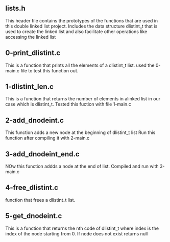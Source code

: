 ## lists.h
This header file contains the prototypes of the functions that are used in this double linked list project.
Includes the data structure dlistint_t that is used to create the linked list and also facilitate other operations like accessing the linked list

## 0-print_dlistint.c
This is a function that prints all the elements of a dlistint_t list.
used the 0-main.c file to test this function out.

## 1-dlistint_len.c
This is a function that returns the number of elements in alinked list in our case which is dlistint_t.
Tested this fuction with file 1-main.c

## 2-add_dnodeint.c
This function adds a new node at the beginning of dlistint_t list
Run this function after compiling it with 2-main.c

## 3-add_dnodeint_end.c
NOw this function addds a node at the end of list.
Compiled and run with 3-main.c

## 4-free_dlistint.c
function that frees a dlistint_t list.

## 5-get_dnodeint.c
This is a function that returns the nth code of dlistint_t where index is the index of the node starting from 0.
If node does not exist returns null
